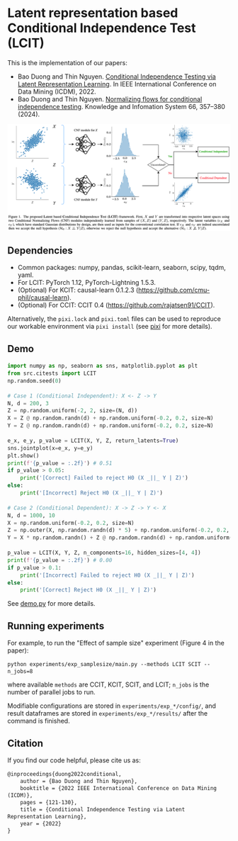 # Latent representation based Conditional Independence Test (LCIT)
This is the implementation of our papers:
- Bao Duong and Thin Nguyen. [Conditional Independence Testing via Latent Representation Learning](https://arxiv.org/abs/2209.01547). In IEEE International Conference on Data Mining (ICDM), 2022.
- Bao Duong and Thin Nguyen. [Normalizing flows for conditional independence testing](https://doi.org/10.1007/s10115-023-01964-w). Knowledge and Infomation System 66, 357–380 (2024). 

![Framework](framework.png)

## Dependencies

- Common packages: numpy, pandas, scikit-learn, seaborn, scipy, tqdm, yaml.
- For LCIT: PyTorch 1.12, PyTorch-Lightning 1.5.3.
- (Optional) For KCIT: causal-learn 0.1.2.3 (https://github.com/cmu-phil/causal-learn).
- (Optional) For CCIT: CCIT 0.4 (https://github.com/rajatsen91/CCIT).

Alternatively, the `pixi.lock` and `pixi.toml` files can be used to reproduce our workable environment via `pixi install` (see [pixi](https://pixi.sh/latest/#getting-started) for more details).

## Demo

```python
import numpy as np, seaborn as sns, matplotlib.pyplot as plt
from src.citests import LCIT
np.random.seed(0)

# Case 1 (Conditional Independent): X <- Z -> Y
N, d = 200, 3
Z = np.random.uniform(-2, 2, size=(N, d))
X = Z @ np.random.randn(d) + np.random.uniform(-0.2, 0.2, size=N)
Y = Z @ np.random.randn(d) + np.random.uniform(-0.2, 0.2, size=N)

e_x, e_y, p_value = LCIT(X, Y, Z, return_latents=True)
sns.jointplot(x=e_x, y=e_y)
plt.show()
print(f'{p_value = :.2f}') # 0.51
if p_value > 0.05:
    print('[Correct] Failed to reject H0 (X _||_ Y | Z)')
else:
    print('[Incorrect] Reject H0 (X _||_ Y | Z)')

# Case 2 (Conditional Dependent): X -> Z -> Y <- X
N, d = 1000, 10
X = np.random.uniform(-0.2, 0.2, size=N)
Z = np.outer(X, np.random.randn(d) * 5) + np.random.uniform(-0.2, 0.2, size=(N, d))
Y = X * np.random.randn() + Z @ np.random.randn(d) + np.random.uniform(-0.2, 0.2, size=N)

p_value = LCIT(X, Y, Z, n_components=16, hidden_sizes=[4, 4])
print(f'{p_value = :.2f}') # 0.00
if p_value > 0.1:
    print('[Incorrect] Failed to reject H0 (X _||_ Y | Z)')
else:
    print('[Correct] Reject H0 (X _||_ Y | Z)')
```

See [demo.py](demo.py) for more details.

## Running experiments

For example, to run the "Effect of sample size" experiment (Figure 4 in the paper):
```
python experiments/exp_samplesize/main.py --methods LCIT SCIT --n_jobs=8
```
where available `methods` are CCIT, KCIT, SCIT, and LCIT; `n_jobs` is the number of parallel jobs to run.

Modifiable configurations are stored in `experiments/exp_*/config/`, and result dataframes are stored in `experiments/exp_*/results/` after the command is finished.

## Citation

If you find our code helpful, please cite us as:
```
@inproceedings{duong2022conditional,
	author = {Bao Duong and Thin Nguyen},
	booktitle = {2022 IEEE International Conference on Data Mining (ICDM)},
	pages = {121-130},
	title = {Conditional Independence Testing via Latent Representation Learning},
	year = {2022}
}
```
